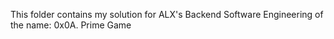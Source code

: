 This folder contains my solution for ALX's Backend Software Engineering of the name: 0x0A. Prime Game
